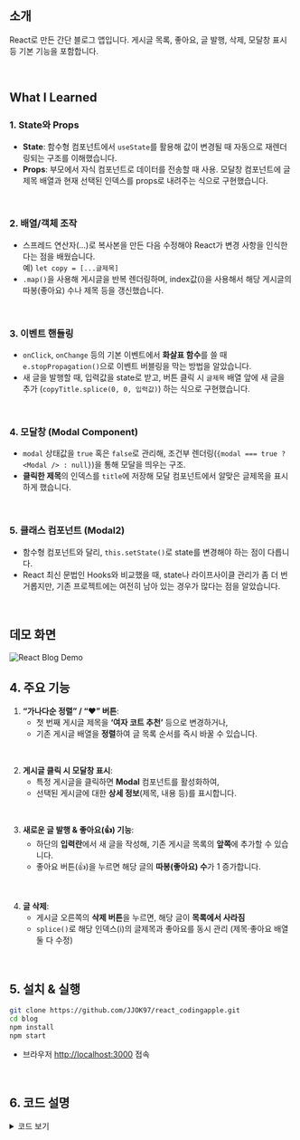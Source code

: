 ## 소개
React로 만든 간단 블로그 앱입니다. 게시글 목록, 좋아요, 글 발행, 삭제, 모달창 표시 등 기본 기능을 포함합니다.

<br>

## What I Learned
### 1. State와 Props
- **State**: 함수형 컴포넌트에서 `useState`를 활용해 값이 변경될 때 자동으로 재렌더링되는 구조를 이해했습니다.
- **Props**: 부모에서 자식 컴포넌트로 데이터를 전송할 때 사용. 모달창 컴포넌트에 글제목 배열과 현재 선택된 인덱스를 props로 내려주는 식으로 구현했습니다.

<br>

### 2. 배열/객체 조작
- 스프레드 연산자(...)로 복사본을 만든 다음 수정해야 React가 변경 사항을 인식한다는 점을 배웠습니다.  
  예) `let copy = [...글제목]`  
- `.map()`을 사용해 게시글을 반복 렌더링하며, index값(i)을 사용해서 해당 게시글의 따봉(좋아요) 수나 제목 등을 갱신했습니다.

<br>

### 3. 이벤트 핸들링
- `onClick`, `onChange` 등의 기본 이벤트에서 **화살표 함수**를 쓸 때 `e.stopPropagation()`으로 이벤트 버블링을 막는 방법을 알았습니다.
- 새 글을 발행할 때, 입력값을 state로 받고, 버튼 클릭 시 `글제목` 배열 앞에 새 글을 추가 (`copyTitle.splice(0, 0, 입력값)`) 하는 식으로 구현했습니다.

<br>

### 4. 모달창 (Modal Component)
- `modal` 상태값을 `true` 혹은 `false`로 관리해, 조건부 렌더링(`{modal === true ? <Modal /> : null}`)을 통해 모달을 띄우는 구조.
- **클릭한 제목**의 인덱스를 `title`에 저장해 모달 컴포넌트에서 알맞은 글제목을 표시하게 했습니다.

<br>

### 5. 클래스 컴포넌트 (Modal2)
- 함수형 컴포넌트와 달리, `this.setState()`로 state를 변경해야 하는 점이 다릅니다.
- React 최신 문법인 Hooks와 비교했을 때, state나 라이프사이클 관리가 좀 더 번거롭지만, 기존 프로젝트에는 여전히 남아 있는 경우가 많다는 점을 알았습니다.

<br>

## 데모 화면
![React Blog Demo](./demo.gif)

## 4. 주요 기능 
1. **“가나다순 정렬” / “❤️” 버튼**:  
   - 첫 번째 게시글 제목을 **‘여자 코트 추천’** 등으로 변경하거나,  
   - 기존 게시글 배열을 **정렬**하여 글 목록 순서를 즉시 바꿀 수 있습니다.

<br>

2. **게시글 클릭 시 모달창 표시**:  
   - 특정 게시글을 클릭하면 **Modal** 컴포넌트를 활성화하여,  
   - 선택된 게시글에 대한 **상세 정보**(제목, 내용 등)를 표시합니다.

<br>

3. **새로운 글 발행 & 좋아요(👍) 기능**:  
   - 하단의 **입력란**에서 새 글을 작성해, 기존 게시글 목록의 **앞쪽**에 추가할 수 있습니다.  
   - 좋아요 버튼(👍)을 누르면 해당 글의 **따봉(좋아요) 수**가 1 증가합니다.

<br>

4. **글 삭제**:  
   - 게시글 오른쪽의 **삭제 버튼**을 누르면, 해당 글이 **목록에서 사라짐**  
   - `splice()`로 해당 인덱스(i)의 글제목과 좋아요를 동시 관리 (제목·좋아요 배열 둘 다 수정)


<br>

## 5. 설치 & 실행
```bash
git clone https://github.com/JJOK97/react_codingapple.git
cd blog
npm install
npm start
```

- 브라우저 [http://localhost:3000](http://localhost:3000) 접속

<br>

## 6. 코드 설명
<details>
<summary>코드 보기</summary>

```jsx
import React, { useState } from 'react';
import './App.css';

function App() {
  // 글제목과 좋아요(따봉) 수를 배열 state로 관리
  let [글제목, 글제목변경] = useState(['남자 코트 추천', '강남 우동 맛집', '파이썬 독학']);
  let [따봉, 따봉변경] = useState([0, 0, 0]);

  // 모달창 표시 여부 & 선택된 글 인덱스
  let [modal, setModal] = useState(false);
  let [title, setTitle] = useState(0);

  // 새 글 발행 시 입력값
  let [입력값, 입력값변경] = useState('');

  // 글 목록 정렬 버튼
  function sortTitles() {
    let copy = [...글제목];
    copy.sort(); // 가나다순 정렬
    글제목변경(copy);
  }

  // 첫 번째 글 수정 버튼 (❤️)
  function changeFirstTitle() {
    let copy = [...글제목];
    copy[0] = '여자 코트 추천';
    글제목변경(copy);
  }

  // 좋아요(👍) 증가 함수
  function addLike(i) {
    let copy = [...따봉];
    copy[i] = copy[i] + 1;
    따봉변경(copy);
  }

  // 새 글 발행
  function createPost() {
    // 글제목 배열 맨 앞에 입력값 추가
    let copyTitle = [...글제목];
    copyTitle.unshift(입력값);

    // 따봉 배열도 동일하게 맨 앞에 0 추가
    let copyLike = [...따봉];
    copyLike.unshift(0);

    글제목변경(copyTitle);
    따봉변경(copyLike);
  }

  // 글 삭제
  function deletePost(i) {
    let copyTitle = [...글제목];
    copyTitle.splice(i, 1);

    let copyLike = [...따봉];
    copyLike.splice(i, 1);

    글제목변경(copyTitle);
    따봉변경(copyLike);
  }

  return (
    <div className="App">
      <div className="black-nav">
        <h4>React Blog</h4>
      </div>

      {/* 버튼 기능들 */}
      <button onClick={sortTitles}>가나다순 정렬</button>
      <button onClick={changeFirstTitle}>❤️</button>

      {/* 게시글 목록 표시 */}
      {글제목.map((titleText, i) => (
        <div className="list" key={i}>
          <h4
            onClick={() => {
              // 모달 열기 + 클릭한 글의 인덱스 기억
              setModal(true);
              setTitle(i);
            }}
          >
            {titleText}
            <span
              onClick={(e) => {
                e.stopPropagation(); // 상위 클릭 이벤트 막기
                addLike(i);
              }}
            >
              {' '}👍
            </span> {따봉[i]}
            <button
              onClick={(e) => {
                e.stopPropagation(); // 상위 클릭 이벤트 막기
                deletePost(i);
              }}
            >
              글 삭제
            </button>
          </h4>
          <p>2월 17일 발행</p>
        </div>
      ))}

      {/* 새 글 발행 */}
      <input
        onChange={(e) => {
          입력값변경(e.target.value);
        }}
      />
      <button onClick={createPost}>글 생성</button>

      {/* 모달창 표시 */}
      {modal === true ? <Modal 글제목={글제목} title={title} /> : null}
    </div>
  );
}

// 모달창 컴포넌트
function Modal(props) {
  return (
    <div className="modal">
      <h4>{props.글제목[props.title]}</h4>
      <p>날짜</p>
      <p>상세내용</p>
      <button>글 수정</button>
    </div>
  );
}

export default App;
```

</details>
